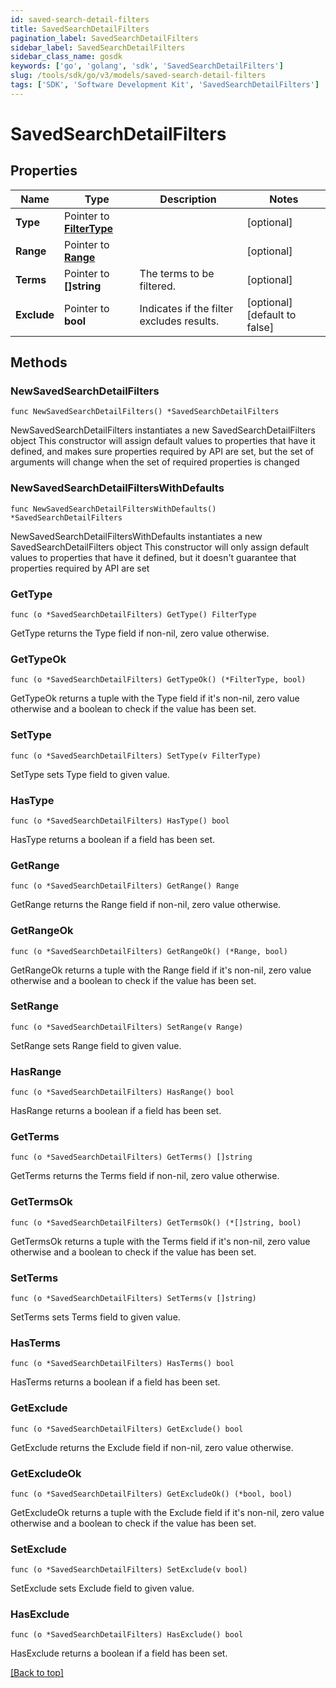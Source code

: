 ```yaml
---
id: saved-search-detail-filters
title: SavedSearchDetailFilters
pagination_label: SavedSearchDetailFilters
sidebar_label: SavedSearchDetailFilters
sidebar_class_name: gosdk
keywords: ['go', 'golang', 'sdk', 'SavedSearchDetailFilters'] 
slug: /tools/sdk/go/v3/models/saved-search-detail-filters
tags: ['SDK', 'Software Development Kit', 'SavedSearchDetailFilters']
---
```


# SavedSearchDetailFilters

## Properties

Name | Type | Description | Notes
------------ | ------------- | ------------- | -------------
**Type** |  Pointer to [**FilterType**](filter-type) |  | [optional] 
**Range** |  Pointer to [**Range**](range) |  | [optional] 
**Terms** |  Pointer to **[]string** | The terms to be filtered. | [optional] 
**Exclude** |  Pointer to **bool** | Indicates if the filter excludes results. | [optional] [default to false]

## Methods

### NewSavedSearchDetailFilters

`func NewSavedSearchDetailFilters() *SavedSearchDetailFilters`

NewSavedSearchDetailFilters instantiates a new SavedSearchDetailFilters object
This constructor will assign default values to properties that have it defined,
and makes sure properties required by API are set, but the set of arguments
will change when the set of required properties is changed

### NewSavedSearchDetailFiltersWithDefaults

`func NewSavedSearchDetailFiltersWithDefaults() *SavedSearchDetailFilters`

NewSavedSearchDetailFiltersWithDefaults instantiates a new SavedSearchDetailFilters object
This constructor will only assign default values to properties that have it defined,
but it doesn't guarantee that properties required by API are set

### GetType

`func (o *SavedSearchDetailFilters) GetType() FilterType`

GetType returns the Type field if non-nil, zero value otherwise.

### GetTypeOk

`func (o *SavedSearchDetailFilters) GetTypeOk() (*FilterType, bool)`

GetTypeOk returns a tuple with the Type field if it's non-nil, zero value otherwise
and a boolean to check if the value has been set.

### SetType

`func (o *SavedSearchDetailFilters) SetType(v FilterType)`

SetType sets Type field to given value.

### HasType

`func (o *SavedSearchDetailFilters) HasType() bool`

HasType returns a boolean if a field has been set.

### GetRange

`func (o *SavedSearchDetailFilters) GetRange() Range`

GetRange returns the Range field if non-nil, zero value otherwise.

### GetRangeOk

`func (o *SavedSearchDetailFilters) GetRangeOk() (*Range, bool)`

GetRangeOk returns a tuple with the Range field if it's non-nil, zero value otherwise
and a boolean to check if the value has been set.

### SetRange

`func (o *SavedSearchDetailFilters) SetRange(v Range)`

SetRange sets Range field to given value.

### HasRange

`func (o *SavedSearchDetailFilters) HasRange() bool`

HasRange returns a boolean if a field has been set.

### GetTerms

`func (o *SavedSearchDetailFilters) GetTerms() []string`

GetTerms returns the Terms field if non-nil, zero value otherwise.

### GetTermsOk

`func (o *SavedSearchDetailFilters) GetTermsOk() (*[]string, bool)`

GetTermsOk returns a tuple with the Terms field if it's non-nil, zero value otherwise
and a boolean to check if the value has been set.

### SetTerms

`func (o *SavedSearchDetailFilters) SetTerms(v []string)`

SetTerms sets Terms field to given value.

### HasTerms

`func (o *SavedSearchDetailFilters) HasTerms() bool`

HasTerms returns a boolean if a field has been set.

### GetExclude

`func (o *SavedSearchDetailFilters) GetExclude() bool`

GetExclude returns the Exclude field if non-nil, zero value otherwise.

### GetExcludeOk

`func (o *SavedSearchDetailFilters) GetExcludeOk() (*bool, bool)`

GetExcludeOk returns a tuple with the Exclude field if it's non-nil, zero value otherwise
and a boolean to check if the value has been set.

### SetExclude

`func (o *SavedSearchDetailFilters) SetExclude(v bool)`

SetExclude sets Exclude field to given value.

### HasExclude

`func (o *SavedSearchDetailFilters) HasExclude() bool`

HasExclude returns a boolean if a field has been set.


[[Back to top]](#) 


